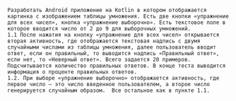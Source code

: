 	Разработать Android приложение на Kotlin в котором отображается картинка с изображением таблицы умножения. Есть две кнопки «упражнение для всех чисел», кнопка «упражнение выборочно». Есть текстовое поле в которое вводится число от 2 до 9 для выборочных умножений. 
	1.1 После нажатия на кнопку «упражнение для всех чисел» открывается вторая активность, где отображается текстовая надпись с двумя случайными числами из таблицы умножения, далее пользователь вводит ответ, если он правильный, то выводится надпись «Правильный ответ», если нет, то «Неверный ответ». Всего задается 20 примеров. Подсчитывается количество правильных ответов. В конце теста выводится информация о проценте правильных ответов.
	1.2. При выборе «упражнение выборочно» отображается активность, где первое число – это число введенное пользователем, а второе число генерируется случайным образом.  Все остальное как в пункте 1.1.